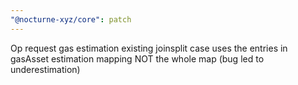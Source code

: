 ```yaml
---
"@nocturne-xyz/core": patch
---
```


Op request gas estimation existing joinsplit case uses the entries in gasAsset estimation mapping NOT the whole map (bug led to underestimation)

